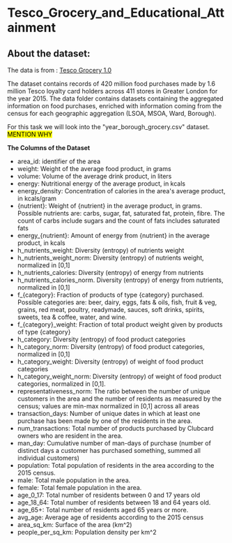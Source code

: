 # Tesco_Grocery_and_Educational_Attainment

## About the dataset:

The data is from : [Tesco Grocery 1.0](https://figshare.com/articles/dataset/Area-level_grocery_purchases/7796666?backTo=/collections/Tesco_Grocery_1_0/4769354)

The dataset contains records of 420 million food purchases made by 1.6 million Tesco loyalty card holders across 411 stores in Greater London for the year 2015. The data folder contains datasets containing the aggregated information on food purchases, enriched with information coming from the census for each geographic aggregation (LSOA, MSOA, Ward, Borough).

For this task we will look into the "year_borough_grocery.csv" dataset. <mark> MENTION WHY </mark>

<b> The Columns of the Dataset </b>

- area_id: identifier of the area
- weight: Weight of the average food product, in grams
- volume: Volume of the average drink product, in liters
- energy: Nutritional energy of the average product, in kcals
- energy_density: Concentration of calories in the area's average product, in kcals/gram
- {nutrient}: Weight of {nutrient} in the average product, in grams. Possible nutrients are: carbs, sugar, fat, saturated fat, protein, fibre. The count of carbs include sugars and the count of fats includes saturated fats
- energy\_{nutrient}: Amount of energy from {nutrient} in the average product, in kcals
- h_nutrients_weight: Diversity (entropy) of nutrients weight
- h_nutrients_weight_norm: Diversity (entropy) of nutrients weight, normalized in [0,1]
- h_nutrients_calories: Diversity (entropy) of energy from nutrients
- h_nutrients_calories_norm. Diversity (entropy) of energy from nutrients, normalized in [0,1]
- f\_{category}: Fraction of products of type {category} purchased. Possible categories are: beer, dairy, eggs, fats & oils, fish, fruit & veg, grains, red meat, poultry, readymade, sauces, soft drinks, spirits, sweets, tea & coffee, water, and wine.
- f\_{category}\_weight: Fraction of total product weight given by products of type {category}
- h_category: Diversity (entropy) of food product categories
- h_category_norm: Diversity (entropy) of food product categories, normalized in [0,1]
- h_category_weight: Diversity (entropy) of weight of food product categories
- h_category_weight_norm: Diversity (entropy) of weight of food product categories, normalized in [0,1].
- representativeness_norm: The ratio between the number of unique customers in the area and the number of residents as measured by the census; values are min-max normalized in [0,1] across all areas
- transaction_days: Number of unique dates in which at least one purchase has been made by one of the residents in the area.
- num_transactions: Total number of products purchased by Clubcard owners who are resident in the area.
- man_day: Cumulative number of man-days of purchase (number of distinct days a customer has purchased something, summed all individual customers)
- population: Total population of residents in the area according to the 2015 census.
- male: Total male population in the area.
- female: Total female population in the area.
- age_0_17: Total number of residents between 0 and 17 years old
- age_18_64: Total number of residents between 18 and 64 years old.
- age_65+: Total number of residents aged 65 years or more.
- avg_age: Average age of residents according to the 2015 census
- area_sq_km: Surface of the area (km^2)
- people_per_sq_km: Population density per km^2
